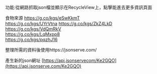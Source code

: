 功能:從網路抓取json檔並顯示在RecycleView上，點擊能進去更多資訊頁面

食物來源 
https://g.co/kgs/eSwKkmT    
https://g.co/kgs/UYrVtna 
https://g.co/kgs/ZkZ4LkD  
https://g.co/kgs/VdQmRkV  
https://g.co/kgs/LqMxpp8  
https://g.co/kgs/pqzhJ16

整理所需的資料後使用https://jsonserve.com/


產生新的json網址
[https://api.jsonservecom/Ke2GQO](https://api.jsonserve.com/Ke2GQO)


